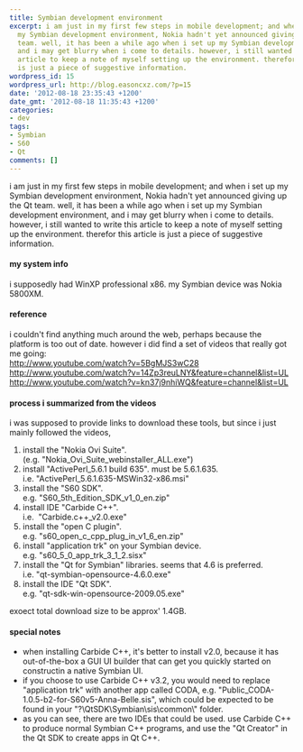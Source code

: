 ```yaml
---
title: Symbian development environment
excerpt: i am just in my first few steps in mobile development; and when i set up
  my Symbian development environment, Nokia hadn't yet announced giving up the Qt
  team. well, it has been a while ago when i set up my Symbian development environment,
  and i may get blurry when i come to details. however, i still wanted to write this
  article to keep a note of myself setting up the environment. therefor this article
  is just a piece of suggestive information.
wordpress_id: 15
wordpress_url: http://blog.easoncxz.com/?p=15
date: '2012-08-18 23:35:43 +1200'
date_gmt: '2012-08-18 11:35:43 +1200'
categories:
- dev
tags:
- Symbian
- S60
- Qt
comments: []
---
```

<p>i am just in my first few steps in mobile development; and when i set up my Symbian development environment, Nokia hadn't yet announced giving up the Qt team. well, it has been a while ago when i set up my Symbian development environment, and i may get blurry when i come to details. however, i still wanted to write this article to keep a note of myself setting up the environment. therefor this article is just a piece of suggestive information.<a id="more"></a><a id="more-15"></a></p>
<h4>my system info</h4>
<p>i supposedly had WinXP professional x86. my Symbian device was Nokia 5800XM.</p>
<h4>reference</h4>
<p>i couldn't find anything much around the web, perhaps because the platform is too out of date. however i did find a set of videos that really got me going:<br />
<a href="http://www.youtube.com/watch?v=5BgMJS3wC28">http://www.youtube.com/watch?v=5BgMJS3wC28<br />
</a><a href="http://www.youtube.com/watch?v=14Zp3reuLNY&amp;feature=channel&amp;list=UL">http://www.youtube.com/watch?v=14Zp3reuLNY&amp;feature=channel&amp;list=UL</a><br />
<a href="http://www.youtube.com/watch?v=kn37j9nhiWQ&amp;feature=channel&amp;list=UL">http://www.youtube.com/watch?v=kn37j9nhiWQ&amp;feature=channel&amp;list=UL</a></p>
<h4>process i summarized from the videos</h4>
<p>i was supposed to provide links to download these tools, but since i just mainly followed the videos,</p>
<ol>
<li>install the "Nokia Ovi Suite".<br />
(e.g. "Nokia_Ovi_Suite_webinstaller_ALL.exe")</li>
<li>install "ActivePerl_5.6.1 build 635". must be 5.6.1.635.<br />
i.e. "ActivePerl_5.6.1.635-MSWin32-x86.msi"</li>
<li>install the "S60 SDK".<br />
e.g. "S60_5th_Edition_SDK_v1_0_en.zip"</li>
<li>install IDE "Carbide C++".<br />
i.e.  "Carbide.c++_v2.0.exe"</li>
<li>install the "open C plugin".<br />
e.g. "s60_open_c_cpp_plug_in_v1_6_en.zip"</li>
<li>install "application trk" on your Symbian device.<br />
e.g. "s60_5_0_app_trk_3_1_2.sisx"</li>
<li>install the "Qt for Symbian" libraries. seems that 4.6 is preferred.<br />
i.e. "qt-symbian-opensource-4.6.0.exe"</li>
<li>install the IDE "Qt SDK".<br />
e.g. "qt-sdk-win-opensource-2009.05.exe"</li>
</ol>
<p>exoect total download size to be approx' 1.4GB.</p>
<h4>special notes</h4>
<ul>
<li>when installing Carbide C++, it's better to install v2.0, because it has out-of-the-box a GUI UI builder that can get you quickly started on constructin a native Symbian UI.</li>
<li>if you choose to use Carbide C++ v3.2, you would need to replace "application trk" with another app called CODA, e.g. "Public_CODA-1.0.5-b2-for-S60v5-Anna-Belle.sis", which could be expected to be found in your "?\QtSDK\Symbian\sis\common\" folder.</li>
<li>as you can see, there are two IDEs that could be used. use Carbide C++ to produce normal Symbian C++ programs, and use the "Qt Creator" in the Qt SDK to create apps in Qt C++.</li>
</ul>
